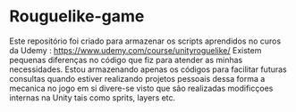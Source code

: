 # Rouguelike-game
Este repositório foi criado para armazenar os scripts aprendidos no curos da Udemy : https://www.udemy.com/course/unityroguelike/
Existem pequenas diferenças no código que fiz para atender as minhas necessidades. Estou armazenando apenas os códigos para facilitar futuras consultas quando estiver realizando projetos pessoais
dessa forma a mecanica no jogo em si divere-se visto que são realizadas modificçoes internas na Unity tais como sprits, layers etc.
